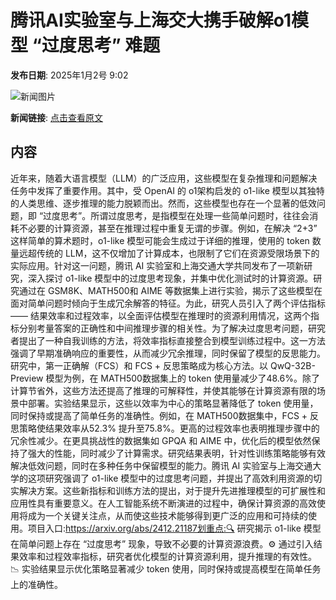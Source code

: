 # ​腾讯AI实验室与上海交大携手破解o1模型 “过度思考” 难题

**发布日期**: 2025年1月2号 9:02

![新闻图片](https://upload.chinaz.com/2025/0102/6387140530290351798902763.png)

**新闻链接**: [点击查看原文](https://www.aibase.com/zh/news/14401)

## 内容

近年来，随着大语言模型（LLM）的广泛应用，这些模型在复杂推理和问题解决任务中发挥了重要作用。其中，受 OpenAI 的 o1架构启发的 o1-like 模型以其独特的人类思维、逐步推理的能力脱颖而出。然而，这些模型也存在一个显著的低效问题，即 “过度思考”。所谓过度思考，是指模型在处理一些简单问题时，往往会消耗不必要的计算资源，甚至在推理过程中重复无谓的步骤。例如，在解决 “2+3” 这样简单的算术题时，o1-like 模型可能会生成过于详细的推理，使用的 token 数量远超传统的 LLM，这不仅增加了计算成本，也限制了它们在资源受限场景下的实际应用。针对这一问题，腾讯 AI 实验室和上海交通大学共同发布了一项新研究，深入探讨 o1-like 模型中的过度思考现象，并集中优化测试时的计算资源。研究通过在 GSM8K、MATH500和 AIME 等数据集上进行实验，揭示了这些模型在面对简单问题时倾向于生成冗余解答的特征。为此，研究人员引入了两个评估指标 —— 结果效率和过程效率，以全面评估模型在推理时的资源利用情况，这两个指标分别考量答案的正确性和中间推理步骤的相关性。为了解决过度思考问题，研究者提出了一种自我训练的方法，将效率指标直接整合到模型训练过程中。这一方法强调了早期准确响应的重要性，从而减少冗余推理，同时保留了模型的反思能力。研究中，第一正确解（FCS）和 FCS + 反思策略成为核心方法。以 QwQ-32B-Preview 模型为例，在 MATH500数据集上的 token 使用量减少了48.6%。除了计算节省外，这些方法还提高了推理的可解释性，并使其能够在计算资源有限的场景中部署。实验结果显示，这些以效率为中心的策略显著降低了 token 使用量，同时保持或提高了简单任务的准确性。例如，在 MATH500数据集中，FCS + 反思策略使结果效率从52.3% 提升至75.8%。更高的过程效率也表明推理步骤中的冗余性减少。在更具挑战性的数据集如 GPQA 和 AIME 中，优化后的模型依然保持了强大的性能，同时减少了计算需求。研究结果表明，针对性训练策略能够有效解决低效问题，同时在多种任务中保留模型的能力。腾讯 AI 实验室与上海交通大学的这项研究强调了 o1-like 模型中的过度思考问题，并提出了高效利用资源的切实解决方案。这些新指标和训练方法的提出，对于提升先进推理模型的可扩展性和应用性具有重要意义。在人工智能系统不断演进的过程中，确保计算资源的高效使用将成为一个关键关注点，从而使这些技术能够得到更广泛的应用和可持续的使用。项目入口:https://arxiv.org/abs/2412.21187划重点:🔍 研究揭示 o1-like 模型在简单问题上存在 “过度思考” 现象，导致不必要的计算资源浪费。⚙️ 通过引入结果效率和过程效率指标，研究者优化模型的计算资源利用，提升推理的有效性。📉 实验结果显示优化策略显著减少 token 使用，同时保持或提高模型在简单任务上的准确性。
